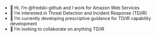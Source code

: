 - 👋 Hi, I’m @fredski-github and I work for Amazon Web Services
- 👀 I’m interested in Threat Detection and Incident Response (TD/IR)
- 🌱 I’m currently developing prescriptive guidance for TD/IR capability development
- 💞️ I’m looking to collaborate on anything TD/IR 

<!---
fredski-github/fredski-github is a ✨ special ✨ repository because its `README.md` (this file) appears on your GitHub profile.
You can click the Preview link to take a look at your changes.
--->
